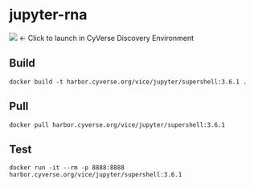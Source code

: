 # jupyter-rna

<a href="https://de.cyverse.org/apps/de/d2bd883c-7bd1-11ed-a9cd-008cfa5ae621/versions/ddb2bca8-150f-11ee-935e-008cfa5ae621/launch" target="_blank"><img src="https://img.shields.io/badge/SuperShell-3.6.1-orange?style=plastic&logo=jupyter"></a> <- Click to launch in CyVerse Discovery Environment

## Build

```{bash}
docker build -t harbor.cyverse.org/vice/jupyter/supershell:3.6.1 .
```

## Pull

```{bash}
docker pull harbor.cyverse.org/vice/jupyter/supershell:3.6.1
```

## Test

```{bash}
docker run -it --rm -p 8888:8888 harbor.cyverse.org/vice/jupyter/supershell:3.6.1
```